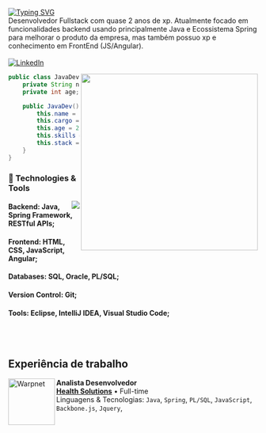 [![Typing SVG](https://readme-typing-svg.demolab.com?font=Fira+Code&size=30&duration=2000&pause=1000&color=05F75B&width=435&lines=Kevin+Mendes;Desenvolvedor+Fullstack)](https://git.io/typing-svg)<br>
Desenvolvedor Fullstack com quase 2 anos de xp. Atualmente focado em funcionalidades backend usando principalmente Java e Ecossistema Spring para melhorar o produto da empresa, mas também possuo xp e conhecimento em FrontEnd (JS/Angular). <br><br>
[![LinkedIn](https://img.shields.io/badge/LinkedIn-Connect-blue)](https://www.linkedin.com/in/mendesnkevin/)

<img align="right" margin-left="50px" width="357" src="https://media.giphy.com/media/GRVM7bxdn7yEFWTN6i/giphy.gif"/>

```java
public class JavaDev {
    private String name, cargo, skills, stack;
    private int age;

    public JavaDev() {
        this.name = "Kevin Mendes"
        this.cargo = "Software Developer";
        this.age = 25;
        this.skills = "Web Development, Fullstack Developer, SQL";
        this.stack = "Java, Spring, SQL, JavaScript, Angular";
    }
}
```

### 🔧 Technologies & Tools

<a href="https://github.com/kevinfmendes">
  <img align="right" src="https://github-readme-stats.vercel.app/api/top-langs/?username=kevinfmendes&theme=dracula&hide_langs_below=1" />
</a>

#### Backend: Java, Spring Framework, RESTful APIs;
#### Frontend: HTML, CSS, JavaScript, Angular;
#### Databases: SQL, Oracle, PL/SQL;
#### Version Control: Git;
#### Tools: Eclipse, IntelliJ IDEA, Visual Studio Code;
<br>
<br>

## Experiência de trabalho
[<img align="left" height="94px" width="94px" alt="Warpnet" src="https://images2.imgbox.com/d8/82/j5JojAON_o.jpeg"/>]("")
**Analista Desenvolvedor** \
[**Health Solutions**]("") • Full-time \
Linguagens & Tecnologias: `Java`, `Spring`, `PL/SQL`, `JavaScript`, `Backbone.js`, `Jquery`,\
<br>


